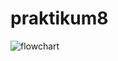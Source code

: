 # praktikum8
![flowchart](https://user-images.githubusercontent.com/43899133/49325967-ccc54e80-f57d-11e8-9ba2-615ad90b38e7.png)
